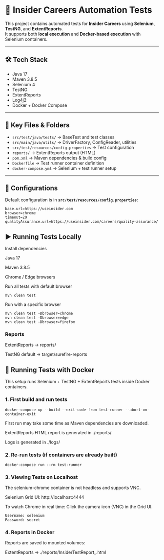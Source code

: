 # 🚀 Insider Careers Automation Tests

This project contains automated tests for **Insider Careers** using **Selenium**, **TestNG**, and **ExtentReports**.  
It supports both **local execution** and **Docker-based execution** with Selenium containers.

---

## 🛠️ Tech Stack
- Java 17
- Maven 3.8.5
- Selenium 4
- TestNG
- ExtentReports
- Log4j2
- Docker + Docker Compose

---

## 📂 Key Files & Folders
- `src/test/java/tests/` → BaseTest and test classes
- `src/main/java/utils/` → DriverFactory, ConfigReader, utilities
- `src/test/resources/config.properties` → Test configuration
- `reports/` → ExtentReports output (HTML)
- `pom.xml` → Maven dependencies & build config
- `Dockerfile` → Test runner container definition
- `docker-compose.yml` → Selenium + test runner setup

---

## 📄 Configurations

Default configuration is in **`src/test/resources/config.properties`**:

```properties
base.url=https://useinsider.com
browser=chrome
timeout=20
qualityAssurance.url=https://useinsider.com/careers/quality-assurance/
```

## ▶️ Running Tests Locally
Install dependencies

Java 17

Maven 3.8.5

Chrome / Edge browsers

Run all tests with default browser

```
mvn clean test

```
Run with a specific browser
```
mvn clean test -Dbrowser=chrome
mvn clean test -Dbrowser=edge
mvn clean test -Dbrowser=firefox
```
### Reports

ExtentReports → reports/

TestNG default → target/surefire-reports

## 🐳 Running Tests with Docker
This setup runs Selenium + TestNG + ExtentReports tests inside Docker containers.

### 1. First build and run tests
```
docker-compose up --build --exit-code-from test-runner --abort-on-container-exit
```
First run may take some time as Maven dependencies are downloaded.

ExtentReports HTML report is generated in ./reports/

Logs is generated in ./logs/

### 2. Re-run tests (if containers are already built)
```
docker-compose run --rm test-runner
```
### 3. Viewing Tests on Localhost
The selenium-chrome container is not headless and supports VNC.

Selenium Grid UI: http://localhost:4444

To watch Chrome in real time: Click the camera icon (VNC) in the Grid UI.
```
Username: selenium
Password: secret
```
### 4. Reports in Docker
Reports are saved to mounted volumes:

ExtentReports → ./reports/InsiderTestReport_<timestamp>.html




